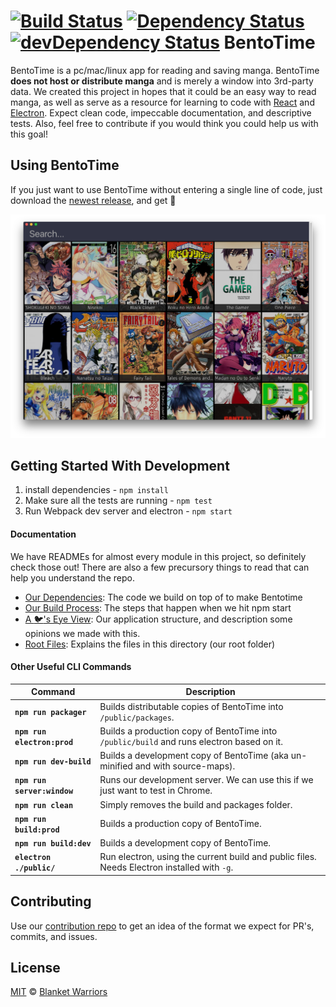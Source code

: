 [![Build Status](https://travis-ci.org/Blanket-Warriors/BentoTime.svg?branch=master)](https://travis-ci.org/Blanket-Warriors/BentoTime)
[![Dependency Status](https://david-dm.org/Blanket-Warriors/BentoTime.svg?style=flat)](https://david-dm.org/Blanket-Warriors/BentoTime)
[![devDependency Status](https://david-dm.org/Blanket-Warriors/BentoTime/dev-status.svg)](https://david-dm.org/Blanket-Warriors/BentoTime#info=devDependencies)
BentoTime
=========
BentoTime is a pc/mac/linux app for reading and saving manga. BentoTime **does not host or distribute manga** and is merely a window into 3rd-party data. We created this project in hopes that it could be an easy way to read manga, as well as serve as a resource for learning to code with [React](./documentation/Dependencies.md#react) and [Electron](./documentation/Dependencies.md#electron-prebuilt). Expect clean code, impeccable documentation, and descriptive tests. Also, feel free to contribute if you would think you could help us with this goal!

Using BentoTime
---------------
If you just want to use BentoTime without entering a single line of code, just download the [newest release](https://github.com/Blanket-Warriors/BentoTime/releases), and get :bento:

![Bentotime](./public/assets/screenshots/library-view.png)

Getting Started With Development
--------------------------------
  1. install dependencies - `npm install`
  2. Make sure all the tests are running - `npm test`
  3. Run Webpack dev server and electron - `npm start`

#### Documentation
We have READMEs for almost every module in this project, so definitely check those out!  There are also a few precursory things to read that can help you understand the repo.
 - [Our Dependencies](./documentation/Dependencies.md): The code we build on top of to make Bentotime
 - [Our Build Process](./documentation/Build-Process.md): The steps that happen when we hit npm start
 - [A :bird:'s Eye View](./documentation/Overview.md): Our application structure, and description some opinions we made with this.
 - [Root Files](./documentation/Root-Files.md): Explains the files in this directory (our root folder)

#### Other Useful CLI Commands
Command                     |Description
----------------------------|---------------
**`npm run packager`**      | Builds distributable copies of BentoTime into `/public/packages`.
**`npm run electron:prod`** | Builds a production copy of BentoTime into `/public/build` and runs electron based on it.
**`npm run dev-build`**     | Builds a development copy of BentoTime (aka un-minified and with source-maps).
**`npm run server:window`** | Runs our development server. We can use this if we just want to test in Chrome.
**`npm run clean`**         | Simply removes the build and packages folder.
**`npm run build:prod`**    | Builds a production copy of BentoTime.
**`npm run build:dev`**     | Builds a development copy of BentoTime.
**`electron ./public/`**    | Run electron, using the current build and public files.  Needs Electron installed with `-g`.

Contributing
------------
Use our [contribution repo](https://github.com/Blanket-Warriors/Style-Guide/tree/master/Contribution) to get an idea of the format we expect for PR's, commits, and issues.

License
-------
[MIT](https://opensource.org/licenses/MIT) © [Blanket Warriors](http://blanketwarriors.com)
